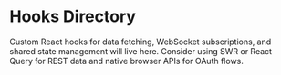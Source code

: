 # Hooks Directory

Custom React hooks for data fetching, WebSocket subscriptions, and shared state management will
live here. Consider using SWR or React Query for REST data and native browser APIs for OAuth flows.

